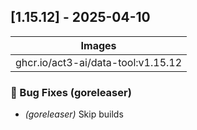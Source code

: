 ## [1.15.12] - 2025-04-10

| Images |
| ---------------------------------------------------- |
| ghcr.io/act3-ai/data-tool:v1.15.12 |

### 🐛 Bug Fixes (goreleaser)

- *(goreleaser)* Skip builds

